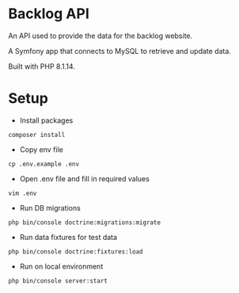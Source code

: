 # Backlog API

An API used to provide the data for the backlog website.

A Symfony app that connects to MySQL to retrieve and update data.

Built with PHP 8.1.14.

# Setup

- Install packages
```
composer install
```
-  Copy env file
```
cp .env.example .env
```
-  Open .env file and fill in required values
```
vim .env
```
-  Run DB migrations
```
php bin/console doctrine:migrations:migrate
```
-  Run data fixtures for test data
```
php bin/console doctrine:fixtures:load
```
-  Run on local environment
```
php bin/console server:start
```
